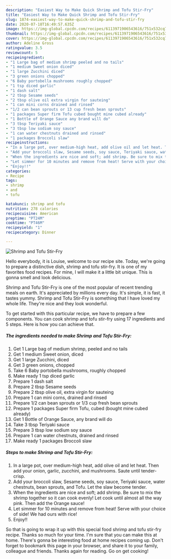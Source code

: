 ```yaml
---
description: "Easiest Way to Make Quick Shrimp and Tofu Stir-Fry"
title: "Easiest Way to Make Quick Shrimp and Tofu Stir-Fry"
slug: 1874-easiest-way-to-make-quick-shrimp-and-tofu-stir-fry
date: 2020-07-18T16:49:57.635Z
image: https://img-global.cpcdn.com/recipes/6113971906543616/751x532cq70/shrimp-and-tofu-stir-fry-recipe-main-photo.jpg
thumbnail: https://img-global.cpcdn.com/recipes/6113971906543616/751x532cq70/shrimp-and-tofu-stir-fry-recipe-main-photo.jpg
cover: https://img-global.cpcdn.com/recipes/6113971906543616/751x532cq70/shrimp-and-tofu-stir-fry-recipe-main-photo.jpg
author: Adeline Gross
ratingvalue: 3.5
reviewcount: 5
recipeingredient:
- "1 Large bag of medium shrimp peeled and no tails"
- "1 medium Sweet onion diced"
- "1 large Zucchini diced"
- "3 green onions chopped"
- "6 Baby portobella mushrooms roughly chopped"
- "1 tsp diced garlic"
- "1 dash salt"
- "2 tbsp Sesame seeds"
- "2 tbsp olive oil extra virgin for sauteing"
- "1 can mini corns drained and rinsed"
- "1/2 can bean sprouts or 13 cup fresh bean sprouts"
- "1 packages Super firm Tofu cubed bought mine cubed already"
- "1 Bottle of Orange Sauce any brand will do"
- "3 tbsp Teriyaki sauce"
- "3 tbsp low sodium soy sauce"
- "1 can water chestnuts drained and rinsed"
- "1 packages Broccoli slaw"
recipeinstructions:
- "In a large pot, over medium-high heat, add olive oil and let heat. Then add your onion, garlic, zucchini, and mushrooms. Saute until tender-crisp."
- "Add your broccoli slaw, Sesame seeds, soy sauce, Teriyaki sauce, water chestnuts, bean sprouts, and Tofu. Let the slaw become tender."
- "When the ingredients are nice and soft; add shrimp. Be sure to mix the shrimp together so it can cook evenly! Let cook until almost all the way pink. Then add the Orange sauce!"
- "Let simmer for 10 minutes and remove from heat! Serve with your choice of side! We had ours with rice!"
- "Enjoy!!"
categories:
- Recipe
tags:
- shrimp
- and
- tofu

katakunci: shrimp and tofu 
nutrition: 278 calories
recipecuisine: American
preptime: "PT24M"
cooktime: "PT46M"
recipeyield: "1"
recipecategory: Dinner

---
```



![Shrimp and Tofu Stir-Fry](https://img-global.cpcdn.com/recipes/6113971906543616/751x532cq70/shrimp-and-tofu-stir-fry-recipe-main-photo.jpg)

Hello everybody, it is Louise, welcome to our recipe site. Today, we're going to prepare a distinctive dish, shrimp and tofu stir-fry. It is one of my favorites food recipes. For mine, I will make it a little bit unique. This is gonna smell and look delicious.



Shrimp and Tofu Stir-Fry is one of the most popular of recent trending meals on earth. It's appreciated by millions every day. It's simple, it is fast, it tastes yummy. Shrimp and Tofu Stir-Fry is something that I have loved my whole life. They're nice and they look wonderful.


To get started with this particular recipe, we have to prepare a few components. You can cook shrimp and tofu stir-fry using 17 ingredients and 5 steps. Here is how you can achieve that.

<!--inarticleads1-->

##### The ingredients needed to make Shrimp and Tofu Stir-Fry:

1. Get 1 Large bag of medium shrimp, peeled and no tails
1. Get 1 medium Sweet onion, diced
1. Get 1 large Zucchini, diced
1. Get 3 green onions, chopped
1. Take 6 Baby portobella mushrooms, roughly chopped
1. Make ready 1 tsp diced garlic
1. Prepare 1 dash salt
1. Prepare 2 tbsp Sesame seeds
1. Prepare 2 tbsp olive oil, extra virgin for sauteing
1. Prepare 1 can mini corns, drained and rinsed
1. Prepare 1/2 can bean sprouts or 1/3 cup fresh bean sprouts
1. Prepare 1 packages Super firm Tofu, cubed (bought mine cubed already)
1. Get 1 Bottle of Orange Sauce, any brand will do
1. Take 3 tbsp Teriyaki sauce
1. Prepare 3 tbsp low sodium soy sauce
1. Prepare 1 can water chestnuts, drained and rinsed
1. Make ready 1 packages Broccoli slaw




<!--inarticleads2-->

##### Steps to make Shrimp and Tofu Stir-Fry:

1. In a large pot, over medium-high heat, add olive oil and let heat. Then add your onion, garlic, zucchini, and mushrooms. Saute until tender-crisp.
1. Add your broccoli slaw, Sesame seeds, soy sauce, Teriyaki sauce, water chestnuts, bean sprouts, and Tofu. Let the slaw become tender.
1. When the ingredients are nice and soft; add shrimp. Be sure to mix the shrimp together so it can cook evenly! Let cook until almost all the way pink. Then add the Orange sauce!
1. Let simmer for 10 minutes and remove from heat! Serve with your choice of side! We had ours with rice!
1. Enjoy!!




So that is going to wrap it up with this special food shrimp and tofu stir-fry recipe. Thanks so much for your time. I'm sure that you can make this at home. There's gonna be interesting food at home recipes coming up. Don't forget to bookmark this page in your browser, and share it to your family, colleague and friends. Thanks again for reading. Go on get cooking!
